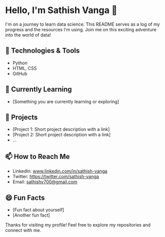 # Hello, I'm Sathish Vanga 👋

I'm on a journey to learn data science. This README serves as a log of my progress and the resources I'm using. Join me on this exciting adventure into the world of data!
## 🔧 Technologies & Tools

- Python
- HTML, CSS
- GitHub

## 🌱 Currently Learning

- [Something you are currently learning or exploring]

## 🚀 Projects

- [Project 1: Short project description with a link]
- [Project 2: Short project description with a link]
- ...

## 📫 How to Reach Me

- LinkedIn: www.linkedin.com/in/sathish-vanga
- Twitter: https://twitter.com/sathish-vanga
- Email: sathishv700@gmail.com

## 😄 Fun Facts

- [Fun fact about yourself]
- [Another fun fact]

Thanks for visiting my profile! Feel free to explore my repositories and connect with me.
